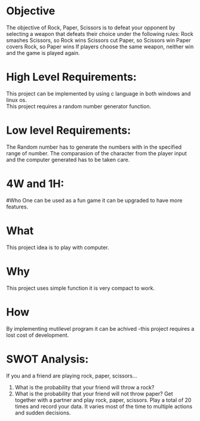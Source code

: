 # Objective
The objective of Rock, Paper, Scissors is to defeat your opponent by selecting a weapon that defeats their choice under the following rules:
Rock smashes Scissors, so Rock wins
Scissors cut Paper, so Scissors win
Paper covers Rock, so Paper wins
If players choose the same weapon, neither win and the game is played again.


# High Level Requirements:
  This project can be implemented by using c language in both windows and linux os.  
  This project requires a random number generator function. 

# Low level Requirements:
  The Random number has to generate the numbers with in the specified range of number.
  The comparasion of the character from the player input and the computer generated has to be taken care.


# 4W and 1H:
#Who
 One can be used as a fun game it can be upgraded to have more features.

# What
 This project idea is to play with computer.

# Why
 This project uses simple function it is very compact to work.

# How
 By implementing mutilevel program it can be achived -this project requires a lost cost of development.


# SWOT Analysis:

If you and a friend are playing rock, paper, scissors...
1. What is the probability that your friend will throw a rock?
2. What is the probability that your friend will not throw paper?
Get together with a partner and play rock, paper, scissors. 
Play a total of 20 times and record your data.
It varies most of the time to multiple actions and sudden decisions.


